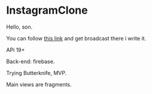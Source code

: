 # InstagramClone
Hello, son.

You can follow [this link](https://twitch.tv/uykich) and get broadcast there i write it.

APi 19+

Back-end: firebase.

Trying Butterknife, MVP.

Main views are fragments.
